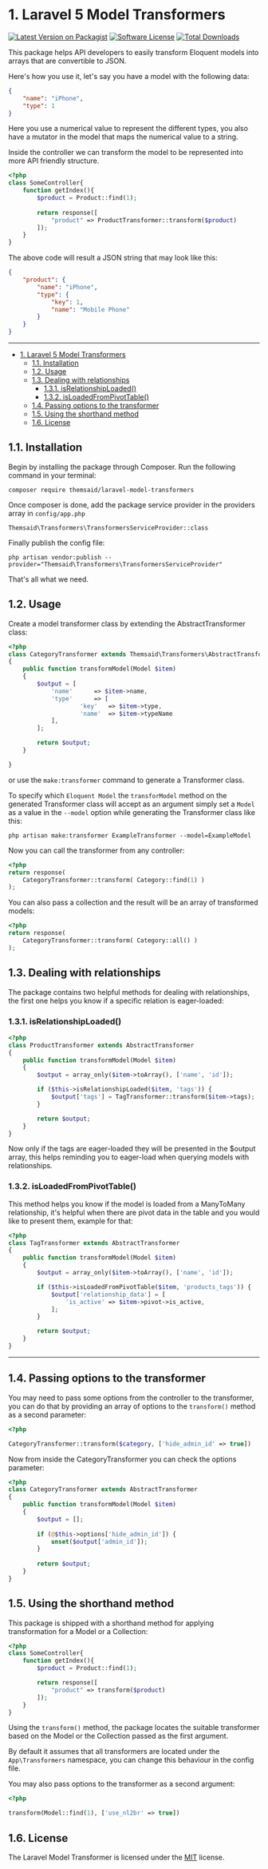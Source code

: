 # 1. Laravel 5 Model Transformers

[![Latest Version on Packagist](https://img.shields.io/packagist/v/themsaid/laravel-model-transformers.svg?style=flat-square)](https://packagist.org/packages/themsaid/laravel-model-transformers)
[![Software License](https://img.shields.io/badge/license-MIT-brightgreen.svg?style=flat-square)](LICENSE.md)
[![Total Downloads](https://img.shields.io/packagist/dt/themsaid/laravel-model-transformers.svg?style=flat-square)](https://packagist.org/packages/themsaid/laravel-model-transformers)

This package helps API developers to easily transform Eloquent models into arrays that are convertible to JSON.

Here's how you use it, let's say you have a model with the following data:

```json
{
	"name": "iPhone",
	"type": 1
}
```
Here you use a numerical value to represent the different types, you also have a mutator in the model that maps the numerical value to a string.

Inside the controller we can transform the model to be represented into more API friendly structure. 

```php
<?php
class SomeController{
	function getIndex(){
		$product = Product::find(1);
		
		return response([
			"product" => ProductTransformer::transform($product)
		]);
	}
}
```

The above code will result a JSON string that may look like this:

```json
{
	"product": {
		"name": "iPhone",
		"type": {
			"key": 1,
			"name": "Mobile Phone"
		}
	}
}
```

---

<!-- TOC -->

- [1. Laravel 5 Model Transformers](#1-laravel-5-model-transformers)
    - [1.1. Installation](#11-installation)
    - [1.2. Usage](#12-usage)
    - [1.3. Dealing with relationships](#13-dealing-with-relationships)
        - [1.3.1. isRelationshipLoaded()](#131-isrelationshiploaded)
        - [1.3.2. isLoadedFromPivotTable()](#132-isloadedfrompivottable)
    - [1.4. Passing options to the transformer](#14-passing-options-to-the-transformer)
    - [1.5. Using the shorthand method](#15-using-the-shorthand-method)
    - [1.6. License](#16-license)

<!-- /TOC -->

## 1.1. Installation
Begin by installing the package through Composer. Run the following command in your terminal:

```
composer require themsaid/laravel-model-transformers
```

Once composer is done, add the package service provider in the providers array in `config/app.php`

```
Themsaid\Transformers\TransformersServiceProvider::class
```

Finally publish the config file:

```
php artisan vendor:publish --provider="Themsaid\Transformers\TransformersServiceProvider"
```

That's all what we need.

## 1.2. Usage
Create a model transformer class by extending the AbstractTransformer class:

```php
<?php
class CategoryTransformer extends Themsaid\Transformers\AbstractTransformer
{
    public function transformModel(Model $item)
    {
        $output = [
            'name'		=> $item->name,
            'type'		=> [
            		'key'	=> $item->type,
            		'name'	=> $item->typeName
            ],
        ];

        return $output;
    }

}
```
or use the `make:transformer` command to generate a Transformer class.

To specify which `Eloquent Model` the `transforModel` method on the generated Transformer class will accept as an argument simply   set a `Model` as a value in the `--model` option while generating the Transformer class like this:

```
php artisan make:transformer ExampleTransformer --model=ExampleModel
````

Now you can call the transformer from any controller:

```php
<?php
return response(
	CategoryTransformer::transform( Category::find(1) )
);
```

You can also pass a collection and the result will be an array of transformed models:

```php
<?php
return response(
	CategoryTransformer::transform( Category::all() )
);
```

## 1.3. Dealing with relationships
The package contains two helpful methods for dealing with relationships, the first one helps you know if a specific relation is eager-loaded:

### 1.3.1. isRelationshipLoaded()

```php
<?php
class ProductTransformer extends AbstractTransformer
{
    public function transformModel(Model $item)
    {
        $output = array_only($item->toArray(), ['name', 'id']);

        if ($this->isRelationshipLoaded($item, 'tags')) {
            $output['tags'] = TagTransformer::transform($item->tags);
        }

        return $output;
    }
}
```

Now only if the tags are eager-loaded they will be presented in the $output array, this helps reminding you to eager-load when querying models with relationships.

### 1.3.2. isLoadedFromPivotTable()
This method helps you know if the model is loaded from a ManyToMany relationship, it's helpful when there are pivot data in the table and you would like to present them, example for that:

```php
<?php
class TagTransformer extends AbstractTransformer
{
    public function transformModel(Model $item)
    {
        $output = array_only($item->toArray(), ['name', 'id']);

        if ($this->isLoadedFromPivotTable($item, 'products_tags')) {
            $output['relationship_data'] = [
                'is_active' => $item->pivot->is_active,
            ];
        }

        return $output;
    }
}
```

---

## 1.4. Passing options to the transformer
You may need to pass some options from the controller to the transformer, you can do that by providing an array of options to the `transform()` method as a second parameter:

```php
<?php

CategoryTransformer::transform($category, ['hide_admin_id' => true])
```

Now from inside the CategoryTransformer you can check the options parameter:

```php
<?php
class CategoryTransformer extends AbstractTransformer
{
    public function transformModel(Model $item)
    {
    	$output = [];
    
		if (@$this->options['hide_admin_id']) {
			unset($output['admin_id']);
		}
		
		return $output;
	}
}
```

## 1.5. Using the shorthand method
This package is shipped with a shorthand method for applying transformation for a Model or a Collection:

```php
<?php
class SomeController{
	function getIndex(){
		$product = Product::find(1);

		return response([
			"product" => transform($product)
		]);
	}
}
```

Using the `transform()` method, the package locates the suitable transformer based on the Model or the Collection passed as the first argument.

By default it assumes that all transformers are located under the `App\Transformers` namespace, you can change this behaviour in the config file.

You may also pass options to the transformer as a second argument:

```php
<?php

transform(Model::find(1), ['use_nl2br' => true])
```

## 1.6. License
The Laravel Model Transformer is licensed under the [MIT](LICENSE) license.
